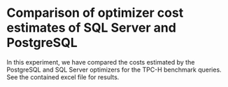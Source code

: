 # Comparison of optimizer cost estimates of SQL Server and PostgreSQL

In this experiment, we have compared the costs estimated by the PostgreSQL and SQL Server optimizers for the TPC-H benchmark queries. See the contained excel file for results.